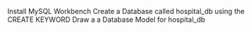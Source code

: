 Install MySQL Workbench
Create a Database called hospital_db using the CREATE KEYWORD
Draw a a Database Model for hospital_db
